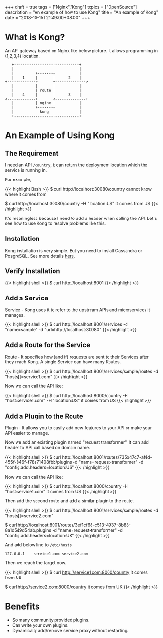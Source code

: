 +++
draft = true
tags = ["Nginx","Kong"]
topics = ["OpenSource"]
description = "An example of how to use Kong"
title = "An example of Kong"
date = "2018-10-15T21:49:00+08:00"
+++

# What is Kong?

An API gateway based on Nginx like below picture. It allows programming in (1,2,3,4) location.

```
   +------------------------------+
   |                              |
   |          +-------+           |
   |    1     |       |      2    |
+------------->       +-------------->
   |          |       |           |
   |          | route |           |
   |    4     |       |      3    |
<-------------+       <--------------+
   |          | nginx |           |
   |          +-------+           |
   |            kong              |
   +------------------------------+

```

# An Example of Using Kong

## The Requirement

I need an API `/country`, it can return the deployment location which the service is running in.

For example,

{{< highlight Bash >}}
$ curl http://localhost:30080/country
cannot know where it comes from

$ curl http://localhost:30080/country -H "location:US"
it comes from US
{{< /highlight >}}

It's meaningless because I need to add a header when calling the API. Let's see how to use Kong to resolve problems like this.

## Installation

Kong installation is very simple. But you need to install Cassandra or PosgreSQL. See more details [here](https://konghq.com/install/).

## Verify Installation

{{< highlight shell >}}
$ curl http://localhost:8001
{{< /highlight >}}

## Add a Service

Service - Kong uses it to refer to the upstream APIs and microservices it manages.

{{< highlight shell >}}
$ curl http://localhost:8001/services -d "name=sample" -d "url=http://localhost:30080"
{{< /highlight >}}

## Add a Route for the Service

Route - It specifies how (and if) requests are sent to their Services after they reach Kong. A single Service can have many Routes.

{{< highlight shell >}}
$ curl http://localhost:8001/services/sample/routes -d "hosts[]=service1.com"
{{< /highlight >}}

Now we can call the API like:

{{< highlight shell >}}
$ curl http://localhost:8000/country -H "host:service1.com" -H "location:US"
it comes from US
{{< /highlight >}}

## Add a Plugin to the Route

Plugin - It allows you to easily add new features to your API or make your API easier to manage.

Now we add an existing plugin named "request transformer". It can add header to API call based on domain name.

{{< highlight shell >}}
$ curl http://localhost:8001/routes/735b47c7-af4d-455f-846f-f78a71408fbb/plugins -d "name=request-transformer" -d "config.add.headers=location:US"
{{< /highlight >}}

Now we can call the API like:

{{< highlight shell >}}
$ curl http://localhost:8000/country -H "host:service1.com"
it comes from US
{{< /highlight >}}

Then add the second route and add a similar plugin to the route.

{{< highlight shell >}}
$ curl http://localhost:8001/services/sample/routes -d "hosts[]=service2.com"

$ curl http://localhost:8001/routes/3ef1cf68-c513-4937-8b88-8a1d5d9d54ab/plugins -d "name=request-transformer" -d "config.add.headers=location:UK"
{{< /highlight >}}

And add below line to `/etc/hosts`.

```
127.0.0.1    service1.com service2.com
```

Then we reach the target now.

{{< highlight shell >}}
$ curl http://service1.com:8000/country
it comes from US

$ curl http://service2.com:8000/country
it comes from UK
{{< /highlight >}}

# Benefits

- So many community provided plugins.
- Can write your own plugins.
- Dynamically add/remove service proxy without restarting.
